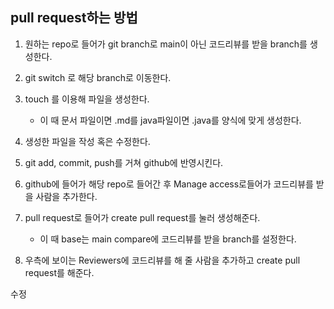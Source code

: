 ## pull request하는 방법

1. 원하는 repo로 들어가 git branch로 main이 아닌 코드리뷰를 받을 branch를 생성한다.

2. git switch 로 해당 branch로 이동한다.

3. touch 를 이용해 파일을 생성한다. 
   - 이 때 문서 파일이면 .md를 java파일이면 .java를 양식에 맞게 생성한다.

4. 생성한 파일을 작성 혹은 수정한다.

5. git add, commit, push를 거쳐 github에 반영시킨다.

6. github에 들어가 해당 repo로 들어간 후 Manage access로들어가 코드리뷰를 받을 사람을 추가한다.

7. pull request로 들어가 create pull request를 눌러 생성해준다.
   - 이 때 base는 main  compare에 코드리뷰를 받을 branch를 설정한다.

8. 우측에 보이는 Reviewers에 코드리뷰를 해 줄 사람을 추가하고 create pull request를 해준다.

수정
